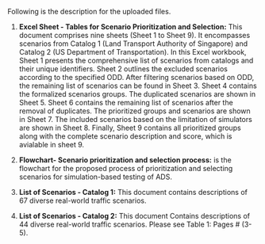 
Following is the description for the uploaded files.

1. **Excel Sheet - Tables for Scenario Prioritization and Selection:** This document comprises nine sheets (Sheet 1 to Sheet 9). It encompasses scenarios from Catalog 1 (Land Transport Authority of Singapore) and Catalog 2 (US Department of Transportation). 
In this Excel workbook, Sheet 1 presents the comprehensive list of scenarios from catalogs and their unique identifiers. Sheet 2 outlines the excluded scenarios according to the specified ODD. After filtering scenarios based on ODD, the remaining list of scenarios can be found in Sheet 3. Sheet 4 contains the formalized scenarios groups. The duplicated scenarios are shown in Sheet 5. Sheet 6 contains the remaining list of scenarios after the removal of duplicates. The prioritized groups and scenarios are shown in Sheet 7. The included scenarios based on the limitation of simulators are shown in Sheet 8. Finally, Sheet 9 contains all prioritized groups along with the complete scenario description and score, which is avialable in sheet 9.

3. **Flowchart- Scenario prioritization and selection process:** is the flowchart for the proposed process of prioritization and selecting scenarios for simulation-based testing of ADS.

4. **List of Scenarios - Catalog 1:** This document contains descriptions of 67 diverse real-world traffic scenarios.

5. **List of Scenarios - Catalog 2:** This document Contains descriptions of 44 diverse real-world traffic scenarios. Please see Table 1: Pages # (3-5).
